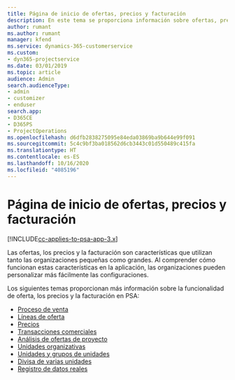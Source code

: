 ```yaml
---
title: Página de inicio de ofertas, precios y facturación
description: En este tema se proporciona información sobre ofertas, precios y facturación.
author: rumant
ms.author: rumant
manager: kfend
ms.service: dynamics-365-customerservice
ms.custom:
- dyn365-projectservice
ms.date: 03/01/2019
ms.topic: article
audience: Admin
search.audienceType:
- admin
- customizer
- enduser
search.app:
- D365CE
- D365PS
- ProjectOperations
ms.openlocfilehash: d6dfb2838275095e84eda03869ba9b644e99f091
ms.sourcegitcommit: 5c4c9bf3ba018562d6cb3443c01d550489c415fa
ms.translationtype: HT
ms.contentlocale: es-ES
ms.lasthandoff: 10/16/2020
ms.locfileid: "4085196"
---
```

# <a name="quoting-pricing-and-billing-home-page"></a>Página de inicio de ofertas, precios y facturación

[!INCLUDE[cc-applies-to-psa-app-3.x](../includes/cc-applies-to-psa-app-3x.md)]

Las ofertas, los precios y la facturación son características que utilizan tanto las organizaciones pequeñas como grandes. Al comprender cómo funcionan estas características en la aplicación, las organizaciones pueden personalizar más fácilmente las configuraciones.

Los siguientes temas proporcionan más información sobre la funcionalidad de oferta, los precios y la facturación en PSA:

- [Proceso de venta](basic-sales-process.md)
- [Líneas de oferta](basic-quote-lines.md)
- [Precios](basic-pricing.md)
- [Transacciones comerciales](basic-business-transactions.md)
- [Análisis de ofertas de proyecto](basic-analyzing-quotes.md)
- [Unidades organizativas](advanced-organizational.md)
- [Unidades y grupos de unidades](advanced-units.md)
- [Divisa de varias unidades](advanced-currency.md)
- [Registro de datos reales](advanced-actuals.md)
